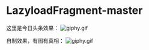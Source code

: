 # LazyloadFragment-master

这里是今日头条效果：
![giphy.gif](http://upload-images.jianshu.io/upload_images/8669504-7dc5ca8c5f0349dd.gif?imageMogr2/auto-orient/strip%7CimageView2/2/w/1240)

自制效果，有图有真相：
![giphy.gif](http://upload-images.jianshu.io/upload_images/8669504-31ecb9e84c35f26a.gif?imageMogr2/auto-orient/strip%7CimageView2/2/w/1240)
